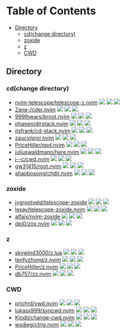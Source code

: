 # Table of Contents

<!-- toc -->

- [Directory](#directory)
  * [cd(change directory)](#cdchange-directory)
  * [zoxide](#zoxide)
  * [z](#z)
  * [CWD](#cwd)

<!-- tocstop -->

## Directory

### cd(change directory)

- [nvim-telescope/telescope-z.nvim](https://github.com/nvim-telescope/telescope-z.nvim) ![](https://img.shields.io/github/stars/nvim-telescope/telescope-z.nvim) ![](https://img.shields.io/github/last-commit/nvim-telescope/telescope-z.nvim) ![](https://img.shields.io/github/commit-activity/y/nvim-telescope/telescope-z.nvim)
- [Zane-/cder.nvim](https://github.com/Zane-/cder.nvim) ![](https://img.shields.io/github/stars/Zane-/cder.nvim) ![](https://img.shields.io/github/last-commit/Zane-/cder.nvim) ![](https://img.shields.io/github/commit-activity/y/Zane-/cder.nvim)
- [9999years/broot.nvim](https://github.com/9999years/broot.nvim) ![](https://img.shields.io/github/stars/9999years/broot.nvim) ![](https://img.shields.io/github/last-commit/9999years/broot.nvim) ![](https://img.shields.io/github/commit-activity/y/9999years/broot.nvim)
- [phanen/dirstack.nvim](https://github.com/phanen/dirstack.nvim) ![](https://img.shields.io/github/stars/phanen/dirstack.nvim) ![](https://img.shields.io/github/last-commit/phanen/dirstack.nvim) ![](https://img.shields.io/github/commit-activity/y/phanen/dirstack.nvim)
- [itsfrank/cd-stack.nvim](https://github.com/itsfrank/cd-stack.nvim) ![](https://img.shields.io/github/stars/itsfrank/cd-stack.nvim) ![](https://img.shields.io/github/last-commit/itsfrank/cd-stack.nvim) ![](https://img.shields.io/github/commit-activity/y/itsfrank/cd-stack.nvim)
- [zaucy/proj.nvim](https://github.com/zaucy/proj.nvim) ![](https://img.shields.io/github/stars/zaucy/proj.nvim) ![](https://img.shields.io/github/last-commit/zaucy/proj.nvim) ![](https://img.shields.io/github/commit-activity/y/zaucy/proj.nvim)
- [PriceHiller/ppd.nvim](https://github.com/PriceHiller/ppd.nvim) ![](https://img.shields.io/github/stars/PriceHiller/ppd.nvim) ![](https://img.shields.io/github/last-commit/PriceHiller/ppd.nvim) ![](https://img.shields.io/github/commit-activity/y/PriceHiller/ppd.nvim)
- [juliuswaldmann/here.nvim](https://github.com/juliuswaldmann/here.nvim) ![](https://img.shields.io/github/stars/juliuswaldmann/here.nvim) ![](https://img.shields.io/github/last-commit/juliuswaldmann/here.nvim) ![](https://img.shields.io/github/commit-activity/y/juliuswaldmann/here.nvim)
- [j--c/cwd.nvim](https://github.com/j--c/cwd.nvim) ![](https://img.shields.io/github/stars/j--c/cwd.nvim) ![](https://img.shields.io/github/last-commit/j--c/cwd.nvim) ![](https://img.shields.io/github/commit-activity/y/j--c/cwd.nvim)
- [gw31415/root.nvim](https://github.com/gw31415/root.nvim) ![](https://img.shields.io/github/stars/gw31415/root.nvim) ![](https://img.shields.io/github/last-commit/gw31415/root.nvim) ![](https://img.shields.io/github/commit-activity/y/gw31415/root.nvim)
- [shaobosong/chdir.nvim](https://github.com/shaobosong/chdir.nvim) ![](https://img.shields.io/github/stars/shaobosong/chdir.nvim) ![](https://img.shields.io/github/last-commit/shaobosong/chdir.nvim) ![](https://img.shields.io/github/commit-activity/y/shaobosong/chdir.nvim)

### zoxide

- [jvgrootveld/telescope-zoxide](https://github.com/jvgrootveld/telescope-zoxide) ![](https://img.shields.io/github/stars/jvgrootveld/telescope-zoxide) ![](https://img.shields.io/github/last-commit/jvgrootveld/telescope-zoxide) ![](https://img.shields.io/github/commit-activity/y/jvgrootveld/telescope-zoxide)
- [lexay/telescope-zoxide.nvim](https://github.com/lexay/telescope-zoxide.nvim) ![](https://img.shields.io/github/stars/lexay/telescope-zoxide.nvim) ![](https://img.shields.io/github/last-commit/lexay/telescope-zoxide.nvim) ![](https://img.shields.io/github/commit-activity/y/lexay/telescope-zoxide.nvim)
- [alfaix/nvim-zoxide](https://github.com/alfaix/nvim-zoxide) ![](https://img.shields.io/github/stars/alfaix/nvim-zoxide) ![](https://img.shields.io/github/last-commit/alfaix/nvim-zoxide) ![](https://img.shields.io/github/commit-activity/y/alfaix/nvim-zoxide)
- [dpi0/zox.nvim](https://github.com/dpi0/zox.nvim) ![](https://img.shields.io/github/stars/dpi0/zox.nvim) ![](https://img.shields.io/github/last-commit/dpi0/zox.nvim) ![](https://img.shields.io/github/commit-activity/y/dpi0/zox.nvim)

### z

- [skywind3000/z.lua](https://github.com/skywind3000/z.lua) ![](https://img.shields.io/github/stars/skywind3000/z.lua) ![](https://img.shields.io/github/last-commit/skywind3000/z.lua) ![](https://img.shields.io/github/commit-activity/y/skywind3000/z.lua)
- [tenfyzhong/z.nvim](https://github.com/tenfyzhong/z.nvim) ![](https://img.shields.io/github/stars/tenfyzhong/z.nvim) ![](https://img.shields.io/github/last-commit/tenfyzhong/z.nvim) ![](https://img.shields.io/github/commit-activity/y/tenfyzhong/z.nvim)
- [PriceHiller/z.nvim](https://github.com/PriceHiller/z.nvim) ![](https://img.shields.io/github/stars/PriceHiller/z.nvim) ![](https://img.shields.io/github/last-commit/PriceHiller/z.nvim) ![](https://img.shields.io/github/commit-activity/y/PriceHiller/z.nvim)
- [db757/zz.nvim](https://github.com/db757/zz.nvim) ![](https://img.shields.io/github/stars/db757/zz.nvim) ![](https://img.shields.io/github/last-commit/db757/zz.nvim) ![](https://img.shields.io/github/commit-activity/y/db757/zz.nvim)

### CWD

- [prichrd/vwd.nvim](https://github.com/prichrd/vwd.nvim) ![](https://img.shields.io/github/stars/prichrd/vwd.nvim) ![](https://img.shields.io/github/last-commit/prichrd/vwd.nvim) ![](https://img.shields.io/github/commit-activity/y/prichrd/vwd.nvim)
- [lukasx999/syncwd.nvim](https://github.com/lukasx999/syncwd.nvim) ![](https://img.shields.io/github/stars/lukasx999/syncwd.nvim) ![](https://img.shields.io/github/last-commit/lukasx999/syncwd.nvim) ![](https://img.shields.io/github/commit-activity/y/lukasx999/syncwd.nvim)
- [Klodii/change-cwd.nvim](https://github.com/Klodii/change-cwd.nvim) ![](https://img.shields.io/github/stars/Klodii/change-cwd.nvim) ![](https://img.shields.io/github/last-commit/Klodii/change-cwd.nvim) ![](https://img.shields.io/github/commit-activity/y/Klodii/change-cwd.nvim)
- [wsdjeg/ctrlg.nvim](https://github.com/wsdjeg/ctrlg.nvim) ![](https://img.shields.io/github/stars/wsdjeg/ctrlg.nvim) ![](https://img.shields.io/github/last-commit/wsdjeg/ctrlg.nvim) ![](https://img.shields.io/github/commit-activity/y/wsdjeg/ctrlg.nvim)
